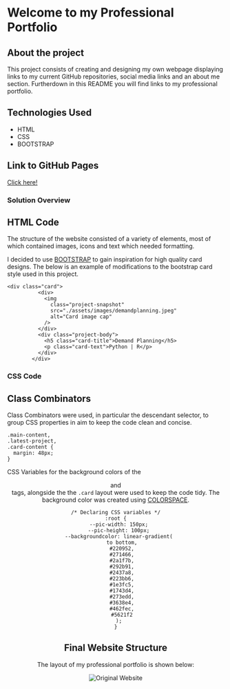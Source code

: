 # Welcome to my Professional Portfolio

## About the project

This project consists of creating and designing my own webpage displaying links to my current GitHub repositories, social media links and an about me section. Furtherdown in this README you will find links to my professional portfolio.

## Technologies Used

- HTML
- CSS
- BOOTSTRAP

## Link to GitHub Pages

[Click here!](https://conorjkelly96.github.io/professional-portfolio/)

### Solution Overview

## HTML Code

The structure of the website consisted of a variety of elements, most of which contained images, icons and text which needed formatting.

I decided to use [BOOTSTRAP](https://getbootstrap.com/) to gain inspiration for high quality card designs. The below is an example of modifications to the bootstrap card style used in this project.

```
<div class="card">
          <div>
            <img
              class="project-snapshot"
              src="./assets/images/demandplanning.jpeg"
              alt="Card image cap"
            />
          </div>
          <div class="project-body">
            <h5 class="card-title">Demand Planning</h5>
            <p class="card-text">Python | R</p>
          </div>
        </div>
```

### CSS Code

## Class Combinators

Class Combinators were used, in particular the descendant selector, to group CSS properties in aim to keep the code clean and concise.

```
.main-content,
.latest-project,
.card-content {
  margin: 48px;
}

```

CSS Variables for the background colors of the <header> and <footer> tags, alongside the the `.card` layout were used to keep the code tidy. The background color was created using [COLORSPACE](https://mycolor.space/).

```
/* Declaring CSS variables */
:root {
  --pic-width: 150px;
  --pic-height: 100px;
  --backgroundcolor: linear-gradient(
    to bottom,
    #220952,
    #271466,
    #2a1f7b,
    #292b91,
    #2437a8,
    #223bb6,
    #1e3fc5,
    #1743d4,
    #273edd,
    #3638e4,
    #462fec,
    #5621f2
  );
}
```

## Final Website Structure

The layout of my professional portfolio is shown below:

![Original Website](./assets)
